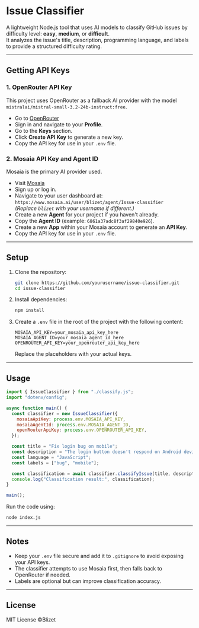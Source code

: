 
# Issue Classifier

A lightweight Node.js tool that uses AI models to classify GitHub issues by difficulty level: **easy**, **medium**, or **difficult**.  
It analyzes the issue's title, description, programming language, and labels to provide a structured difficulty rating.

---

## Getting API Keys

### 1. OpenRouter API Key

This project uses OpenRouter as a fallback AI provider with the model `mistralai/mistral-small-3.2-24b-instruct:free`.

- Go to [OpenRouter](https://openrouter.ai/)
- Sign in and navigate to your **Profile**.
- Go to the **Keys** section.
- Click **Create API Key** to generate a new key.
- Copy the API key for use in your `.env` file.

### 2. Mosaia API Key and Agent ID

Mosaia is the primary AI provider used.

- Visit [Mosaia](https://www.mosaia.io/)
- Sign up or log in.
- Navigate to your user dashboard at:  
  `https://www.mosaia.ai/user/blizet/agent/Issue-classifier`  
  *(Replace `blizet` with your username if different.)*
- Create a new **Agent** for your project if you haven't already.
- Copy the **Agent ID** (example: `6861a37adc8f3af29840e926`).
- Create a new **App** within your Mosaia account to generate an **API Key**.
- Copy the API key for use in your `.env` file.

---

## Setup

1. Clone the repository:

   ```bash
   git clone https://github.com/yourusername/issue-classifier.git
   cd issue-classifier
   ````

2. Install dependencies:

   ```bash
   npm install
   ```

3. Create a `.env` file in the root of the project with the following content:

   ```env
   MOSAIA_API_KEY=your_mosaia_api_key_here
   MOSAIA_AGENT_ID=your_mosaia_agent_id_here
   OPENROUTER_API_KEY=your_openrouter_api_key_here
   ```

   Replace the placeholders with your actual keys.

---

## Usage

```js
import { IssueClassifier } from "./classify.js";
import "dotenv/config";

async function main() {
  const classifier = new IssueClassifier({
    mosaiaApiKey: process.env.MOSAIA_API_KEY,
    mosaiaAgentId: process.env.MOSAIA_AGENT_ID,
    openRouterApiKey: process.env.OPENROUTER_API_KEY,
  });

  const title = "Fix login bug on mobile";
  const description = "The login button doesn't respond on Android devices after recent UI update.";
  const language = "JavaScript";
  const labels = ["bug", "mobile"];

  const classification = await classifier.classifyIssue(title, description, language, labels);
  console.log("Classification result:", classification);
}

main();
```

Run the code using:

```bash
node index.js
```

---

## Notes

* Keep your `.env` file secure and add it to `.gitignore` to avoid exposing your API keys.
* The classifier attempts to use Mosaia first, then falls back to OpenRouter if needed.
* Labels are optional but can improve classification accuracy.

---

## License

MIT License ©Blizet
```
